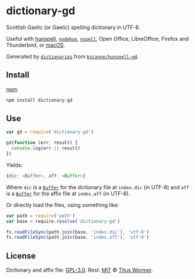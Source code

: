 # dictionary-gd

Scottish Gaelic (or Gaelic) spelling dictionary in UTF-8.

Useful with [hunspell][], [`nodehun`][nodehun], [`nspell`][nspell],
Open Office, LibreOffice, Firefox and Thunderbird, or [macOS][].

Generated by [`dictionaries`][dictionaries] from
[`kscanne/hunspell-gd`][source].

## Install

[npm][]:

```sh
npm install dictionary-gd
```

## Use

```js
var gd = require('dictionary-gd')

gd(function (err, result) {
  console.log(err || result)
})
```

Yields:

```js
{dic: <Buffer>, aff: <Buffer>}
```

Where `dic` is a [`Buffer`][buffer] for the dictionary file at `index.dic` (in
UTF-8) and `aff` is a [`Buffer`][buffer] for the affix file at `index.aff` (in
UTF-8).

Or directly load the files, using something like:

```js
var path = require('path')
var base = require.resolve('dictionary-gd')

fs.readFileSync(path.join(base, 'index.dic'), 'utf-8')
fs.readFileSync(path.join(base, 'index.aff'), 'utf-8')
```

## License

Dictionary and affix file: [GPL-3.0](https://github.com/wooorm/dictionaries/blob/main/dictionaries/gd/license).
Rest: [MIT][] © [Titus Wormer][home].

[hunspell]: https://hunspell.github.io

[nodehun]: https://github.com/nathanjsweet/nodehun

[nspell]: https://github.com/wooorm/nspell

[macos]: https://github.com/wooorm/dictionaries#macos

[source]: https://github.com/kscanne/hunspell-gd

[npm]: https://docs.npmjs.com/cli/install

[dictionaries]: https://github.com/wooorm/dictionaries

[mit]: https://github.com/wooorm/dictionaries/blob/main/license

[buffer]: https://nodejs.org/api/buffer.html#buffer_buffer

[home]: https://wooorm.com

